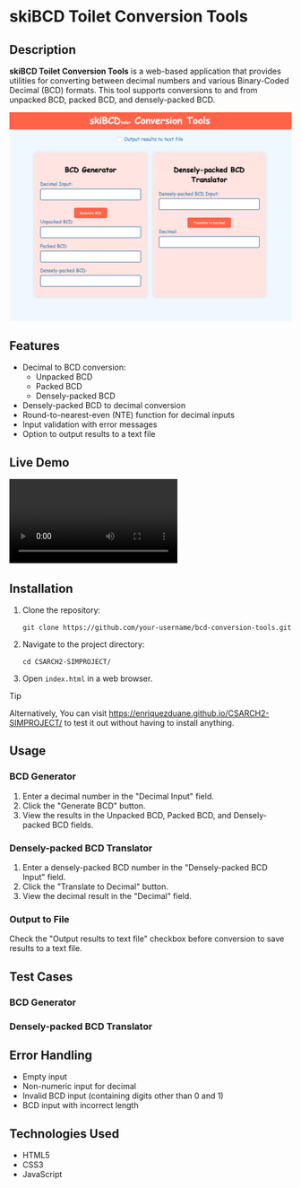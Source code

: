 # skiBCD Toilet Conversion Tools

## Description
**skiBCD Toilet Conversion Tools** is a web-based application that provides utilities for converting between decimal numbers and various Binary-Coded Decimal (BCD) formats. This tool supports conversions to and from unpacked BCD, packed BCD, and densely-packed BCD.

![BCD Conversion Tools Screenshot](assets/img/main-page.png)

## Features
- Decimal to BCD conversion:
  - Unpacked BCD
  - Packed BCD
  - Densely-packed BCD
- Densely-packed BCD to decimal conversion
- Round-to-nearest-even (NTE) function for decimal inputs
- Input validation with error messages
- Option to output results to a text file

## Live Demo
![Live Demo](assets/mp4/live-demo.mp4)

## Installation
1. Clone the repository:
   ```
   git clone https://github.com/your-username/bcd-conversion-tools.git
   ```
2. Navigate to the project directory:
   ```
   cd CSARCH2-SIMPROJECT/
   ```
3. Open `index.html` in a web browser.

> [!TIP]
> Alternatively, You can visit https://enriquezduane.github.io/CSARCH2-SIMPROJECT/ to test it out without
> having to install anything.

## Usage
### BCD Generator
1. Enter a decimal number in the "Decimal Input" field.
2. Click the "Generate BCD" button.
3. View the results in the Unpacked BCD, Packed BCD, and Densely-packed BCD fields.

### Densely-packed BCD Translator
1. Enter a densely-packed BCD number in the "Densely-packed BCD Input" field.
2. Click the "Translate to Decimal" button.
3. View the decimal result in the "Decimal" field.

### Output to File
Check the "Output results to text file" checkbox before conversion to save results to a text file.

## Test Cases
### BCD Generator
<!-- TODO -->

### Densely-packed BCD Translator
<!-- TODO -->

## Error Handling
- Empty input
- Non-numeric input for decimal
- Invalid BCD input (containing digits other than 0 and 1)
- BCD input with incorrect length

## Technologies Used
- HTML5
- CSS3
- JavaScript
